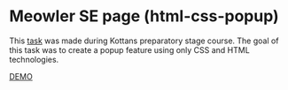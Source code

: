 # Meowler SE page (html-css-popup)

This [task](https://github.com/kottans/frontend/blob/master/tasks/html-css-popup.md) was made during Kottans preparatory stage course.
The goal of this task was to create a popup feature using only CSS and HTML technologies.

[DEMO](https://usides.github.io/meoowler/)
